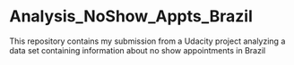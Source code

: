 # Analysis_NoShow_Appts_Brazil
This repository contains my submission from a Udacity project analyzing a data set containing information about no show appointments in Brazil
